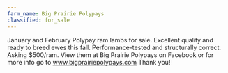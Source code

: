```yaml
---
farm_name: Big Prairie Polypays
classified: for_sale
---
```


January and February Polypay ram lambs for sale.  Excellent quality and ready to breed ewes this fall.  Performance-tested and structurally correct.  Asking $500/ram.  View them at Big Prairie Polypays on Facebook or for more info go to www.bigprairiepolypays.com  Thank you!

